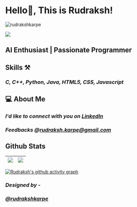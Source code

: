  # Hello👋, This is Rudraksh! 
 <p align="left"> <img src="https://komarev.com/ghpvc/?username=rudrakshkarpe" alt="rudrakshkarpe" /> </p>
 
<img src="https://i.imgur.com/hLwUjJU.png">

## AI Enthusiast | Passionate Programmer

## Skills ⚒️
### *C, C++, Python, Java, HTML5, CSS, Javascript*

  
## 💻 About Me 
### *I'd like to connect with you on [LinkedIn](https://www.linkedin.com/in/rudraksh-karpe-78b45b1a7)*
 
### *Feedbacks @**rudraksh.karpe@gmail.com***


## Github Stats

| <img src="https://github-readme-stats.vercel.app/api?username=rudrakshkarpe&&show_icons=true&count_private=true&theme=github_dark">|<img src="https://github-readme-streak-stats.herokuapp.com/?user=rudrakshkarpe&theme=blueberry_duo"/> |
| ------------| ------------- |

[![Rudraksh's github activity graph](https://activity-graph.herokuapp.com/graph?username=rudrakshkarpe&theme=react-dark	)](https://github.com/ashutosh00710/github-readme-activity-graph)

###  *Designed by -*

### *[@rudrakshkarpe](https://www.github.com/rudrakshkarpe)* 

 

  
